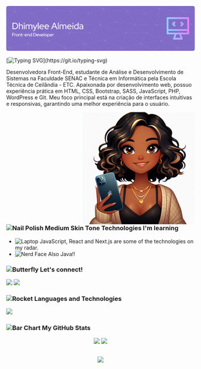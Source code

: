 ![preview img](/github-header.png)

[![Typing SVG](https://readme-typing-svg.demolab.com?font=Fira+Code&size=25&pause=1000&color=9B87E5&random=false&width=435&lines=Hello%2C+welcome+to+my+GitHub!)](https://git.io/typing-svg)

Desenvolvedora Front-End, estudante de Análise e Desenvolvimento de Sistemas na Faculdade SENAC e Técnica em Informática pela Escola Técnica de Ceilândia - ETC. Apaixonada por desenvolvimento web, possuo experiência prática em HTML, CSS, Bootstrap, SASS, JavaScript, PHP, WordPress e Git. Meu foco principal está na criação de interfaces intuitivas e responsivas, garantindo uma melhor experiência para o usuário.

<img align="right" alt="" height="300px" src="./Designer.jpeg">

### <img src="https://raw.githubusercontent.com/Tarikul-Islam-Anik/Animated-Fluent-Emojis/master/Emojis/Hand%20gestures/Nail%20Polish%20Medium%20Skin%20Tone.png" alt="Nail Polish Medium Skin Tone" width="30" height="30" /> Technologies I'm learning
- <img src="https://raw.githubusercontent.com/Tarikul-Islam-Anik/Animated-Fluent-Emojis/master/Emojis/Objects/Laptop.png" alt="Laptop" width="25" height="25" /> JavaScript, React and Next.js are some of the technologies on my radar.
- <img src="https://raw.githubusercontent.com/Tarikul-Islam-Anik/Animated-Fluent-Emojis/master/Emojis/Smilies/Nerd%20Face.png" alt="Nerd Face" width="25" height="25" /> Also Java!!

### <img src="https://raw.githubusercontent.com/Tarikul-Islam-Anik/Animated-Fluent-Emojis/master/Emojis/Animals/Butterfly.png" alt="Butterfly" width="30" height="30" /> Let's connect!
<div>
  <a href="https://www.linkedin.com/in/dhimylee-almeida/" target="_blank"><img src="https://img.shields.io/badge/-LinkedIn-%230077B5?&color=9b87e5&style=for-the-badge&logo=linkedin&logoColor=white" target="_blank"></a> 
  <a href = ""><img src="https://img.shields.io/badge/-Gmail-%23333?&color=9b87e5&style=for-the-badge&logo=gmail&logoColor=white" target="_blank"></a>
</div>

### <img src="https://raw.githubusercontent.com/Tarikul-Islam-Anik/Animated-Fluent-Emojis/master/Emojis/Travel%20and%20places/Rocket.png" alt="Rocket" width="30" height="30" /> Languages and Technologies
<a href="https://skillicons.dev">
  <img src="https://skillicons.dev/icons?i=html,css,sass,bootstrap,javascript,php,java,wordpress,react,mysql,git,github,figma" />
</a>

### <img src="https://raw.githubusercontent.com/Tarikul-Islam-Anik/Animated-Fluent-Emojis/master/Emojis/Objects/Bar%20Chart.png" alt="Bar Chart" width="30" height="30" /> My GitHub Stats

<div align="center">
    <img height="150em" src="https://github-readme-stats.vercel.app/api?username=Dhimylee&show_icons=true&theme=nightowl&include_all_commits=true&count_private=true"/>
    <img height="150em" src="https://streak-stats.demolab.com/?user=Dhimylee&theme=nightowl"/>
</div>
 <br>
<div align="center">

![](https://komarev.com/ghpvc/?username=dhimylee&color=9b87e5&style=for-the-badge)
</div> 
